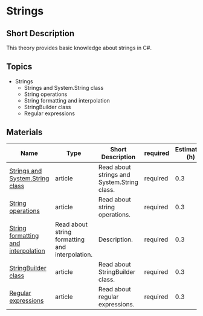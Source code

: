 # Strings

## Short Description

This theory provides basic knowledge about strings in C#.

## Topics

* Strings
  * Strings and System.String class
  * String operations
  * String formatting and interpolation
  * StringBuilder class
  * Regular expressions

## Materials

| Name                                                                              | Type                                            | Short Description                           | required | Estimation (h) |
| --------------------------------------------------------------------------------- | ----------------------------------------------- | ------------------------------------------- | -------- | -------------- |
| [Strings and System.String class](https://metanit.com/sharp/tutorial/7.1.php)     | article                                         | Read about strings and System.String class. | required | 0.3            |
| [String operations](https://metanit.com/sharp/tutorial/7.2.php)                   | article                                         | Read about string operations.               | required | 0.3            |
| [String formatting and interpolation](https://metanit.com/sharp/tutorial/7.5.php) | Read about string formatting and interpolation. | Description.                                | required | 0.3            |
| [StringBuilder class](https://metanit.com/sharp/tutorial/7.3.php)                 | article                                         | Read about StringBuilder class.             | required | 0.3            |
| [Regular expressions](https://metanit.com/sharp/tutorial/7.4.php)                 | article                                         | Read about regular expressions.             | required | 0.3            |
